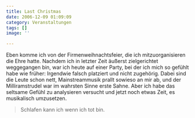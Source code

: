 ```yaml
---
title: Last Christmas
date: 2006-12-09 01:09:09
category: Veranstaltungen
tags: []
image: ''

---
```


Eben komme ich von der Firmenweihnachtsfeier, die ich mitzuorganisieren die Ehre hatte. Nachdem ich in letzter Zeit äußerst zielgerichtet weggegangen bin, war ich heute auf einer Party, bei der ich mich so gefühlt habe wie früher: Irgendwie falsch platziert und nicht zugehörig. Dabei sind die Leute schon nett, Mainstreammusik prallt sowieso an mir ab, und der Milliramstrudel war im wahrsten Sinne erste Sahne. Aber ich habe das seltsame Gefühl zu analysieren versucht und jetzt noch etwas Zeit, es musikalisch umzusetzen.
> Schlafen kann ich wenn ich tot bin.
